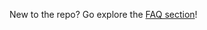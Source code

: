 New to the repo? Go explore the [FAQ section](https://github.com/Microsoft/ALAppExtensions/blob/master/FAQ.md)!